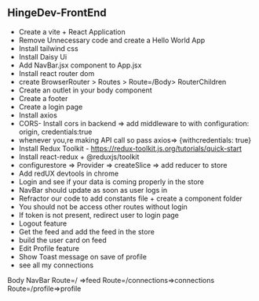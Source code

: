 ## HingeDev-FrontEnd

- Create a vite + React Application
- Remove Unnecessary code and create a Hello World App
- Install tailwind css
- Install Daisy Ui
- Add NavBar.jsx component to App.jsx
- Install react router dom
- create BrowserRouter > Routes > Route=/Body> RouterChildren
- Create an outlet in your body component
- Create a footer
- Create a login page
- Install axios
- CORS- Install cors in backend => add middleware to with configuration: origin, credentials:true
- whenever you,re making API call so pass axios=> {withcredentials: true}
- Install Redux Toolkit - https://redux-toolkit.js.org/tutorials/quick-start
- Install react-redux + @reduxjs/toolkit
- configurestore => Provider => createSlice => add reducer to store
- Add redUX devtools in chrome
- Login and see if your data is coming properly in the store
- NavBar should update as soon as user logs in 
- Refractor our code to add constants file + create a component folder
- You should not be access other routes without login
- If token is not present, redirect user to login page
- Logout feature
- Get the feed and add the feed in the store
- build the user card on feed
- Edit Profile feature
- Show Toast message on save of profile
- see all my connections 


Body
    NavBar
    Route=/ =>feed
    Route=/connections=>connections
    Route=/profile=>profile